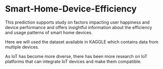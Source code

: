 # Smart-Home-Device-Efficiency
This prediction supports study on factors impacting user happiness and device performance and offers insightful information about the efficiency and usage patterns of smart home devices.

 Here we will used the dataset available in KAGGLE which contains data from multiple devices.

 As IoT has become more diverse, there has been more research on IoT platforms that can integrate IoT devices and make them compatible.

